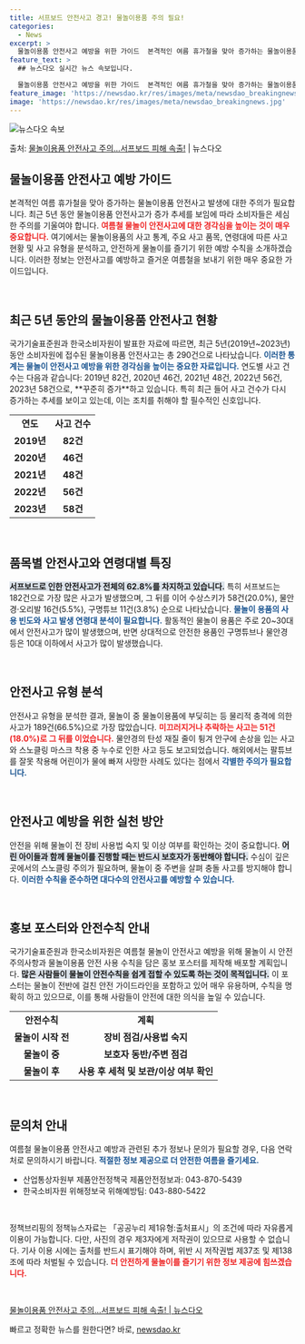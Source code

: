 ```yaml
---
title: 서프보드 안전사고 경고! 물놀이용품 주의 필요!
categories:
  - News
excerpt: >
  물놀이용품 안전사고 예방을 위한 가이드  본격적인 여름 휴가철을 맞아 증가하는 물놀이용품 안전사고 발생에 대…
feature_text: >
  ## 뉴스다오 실시간 뉴스 속보입니다.

  물놀이용품 안전사고 예방을 위한 가이드  본격적인 여름 휴가철을 맞아 증가하는 물놀이용품 안전사고 발생에 대…
feature_image: 'https://newsdao.kr/res/images/meta/newsdao_breakingnews.jpg'
image: 'https://newsdao.kr/res/images/meta/newsdao_breakingnews.jpg'
---
```


![뉴스다오 속보](https://newsdao.kr/res/images/meta/newsdao_breakingnews.jpg)

<p>출처: <a href="https://newsdao.kr/4905" rel="dofollow">물놀이용품 안전사고 주의…서프보드 피해 속출!</a> | 뉴스다오</p>

<h2 data-ke-size="size26">물놀이용품 안전사고 예방 가이드</h2>

<p data-ke-size="size16">본격적인 여름 휴가철을 맞아 증가하는 물놀이용품 안전사고 발생에 대한 주의가 필요합니다. 최근 5년 동안 물놀이용품 안전사고가 증가 추세를 보임에 따라 소비자들은 세심한 주의를 기울여야 합니다. <b><span style="color: #ee2323;">여름철 물놀이 안전사고에 대한 경각심을 높이는 것이 매우 중요합니다.</span></b> 여기에서는 물놀이용품의 사고 통계, 주요 사고 품목, 연령대에 따른 사고 현황 및 사고 유형을 분석하고, 안전하게 물놀이를 즐기기 위한 예방 수칙을 소개하겠습니다. 이러한 정보는 안전사고를 예방하고 즐거운 여름철을 보내기 위한 매우 중요한 가이드입니다.</p>

<p data-ke-size="size16">&nbsp;</p>

<h2 data-ke-size="size26">최근 5년 동안의 물놀이용품 안전사고 현황</h2>

<p data-ke-size="size16">국가기술표준원과 한국소비자원이 발표한 자료에 따르면, 최근 5년(2019년~2023년) 동안 소비자원에 접수된 물놀이용품 안전사고는 총 290건으로 나타났습니다. <b><span style="color: #1a5490;">이러한 통계는 물놀이 안전사고 예방을 위한 경각심을 높이는 중요한 자료입니다.</span></b> 연도별 사고 건수는 다음과 같습니다: 2019년 82건, 2020년 46건, 2021년 48건, 2022년 56건, 2023년 58건으로, **꾸준히 증가**하고 있습니다. 특히 최근 들어 사고 건수가 다시 증가하는 추세를 보이고 있는데, 이는 조치를 취해야 할 필수적인 신호입니다.</p>

<table>
  <tr>
    <td style="text-align: center; height: 17px;"><b>연도</b></td>
    <td style="text-align: center; height: 17px;"><b>사고 건수</b></td>
  </tr>
  <tr>
    <td style="text-align: center; height: 17px;"><b>2019년</b></td>
    <td style="text-align: center; height: 17px;"><b>82건</b></td>
  </tr>
  <tr>
    <td style="text-align: center; height: 17px;"><b>2020년</b></td>
    <td style="text-align: center; height: 17px;"><b>46건</b></td>
  </tr>
  <tr>
    <td style="text-align: center; height: 17px;"><b>2021년</b></td>
    <td style="text-align: center; height: 17px;"><b>48건</b></td>
  </tr>
  <tr>
    <td style="text-align: center; height: 17px;"><b>2022년</b></td>
    <td style="text-align: center; height: 17px;"><b>56건</b></td>
  </tr>
  <tr>
    <td style="text-align: center; height: 17px;"><b>2023년</b></td>
    <td style="text-align: center; height: 17px;"><b>58건</b></td>
  </tr>
</table>

<p data-ke-size="size16">&nbsp;</p>

<h2 data-ke-size="size26">품목별 안전사고와 연령대별 특징</h2>

<p data-ke-size="size16"><b><span style="background-color: #21538527;">서프보드로 인한 안전사고가 전체의 62.8%를 차지하고 있습니다.</span></b> 특히 서프보드는 182건으로 가장 많은 사고가 발생했으며, 그 뒤를 이어 수상스키가 58건(20.0%), 물안경·오리발 16건(5.5%), 구명튜브 11건(3.8%) 순으로 나타났습니다. <b><span style="color: #1a5490;">물놀이 용품의 사용 빈도와 사고 발생 연령대 분석이 필요합니다.</span></b> 활동적인 물놀이 용품은 주로 20~30대에서 안전사고가 많이 발생했으며, 반면 상대적으로 안전한 용품인 구명튜브나 물안경 등은 10대 이하에서 사고가 많이 발생했습니다.</p>

<p data-ke-size="size16">&nbsp;</p>

<h2 data-ke-size="size26">안전사고 유형 분석</h2>

<p data-ke-size="size16">안전사고 유형을 분석한 결과, 물놀이 중 물놀이용품에 부딪히는 등 물리적 충격에 의한 사고가 189건(66.5%)으로 가장 많았습니다. <b><span style="color: #ee2323;">미끄러지거나 추락하는 사고는 51건(18.0%)로 그 뒤를 이었습니다.</span></b> 물안경의 탄성 재질 줄이 튕겨 안구에 손상을 입는 사고와 스노클링 마스크 착용 중 누수로 인한 사고 등도 보고되었습니다. 해외에서는 팔튜브를 잘못 착용해 어린이가 물에 빠져 사망한 사례도 있다는 점에서 <b><span style="color: #1a5490;">각별한 주의가 필요합니다.</span></b></p>

<p data-ke-size="size16">&nbsp;</p>

<h2 data-ke-size="size26">안전사고 예방을 위한 실천 방안</h2>

<p data-ke-size="size16">안전을 위해 물놀이 전 장비 사용법 숙지 및 이상 여부를 확인하는 것이 중요합니다. <b><span style="background-color: #21538527;">어린 아이들과 함께 물놀이를 진행할 때는 반드시 보호자가 동반해야 합니다.</span></b> 수심이 깊은 곳에서의 스노클링 주의가 필요하며, 물놀이 중 주변을 살펴 충돌 사고를 방지해야 합니다. <b><span style="color: #1a5490;">이러한 수칙을 준수하면 대다수의 안전사고를 예방할 수 있습니다.</span></b></p>

<p data-ke-size="size16">&nbsp;</p>

<h2 data-ke-size="size26">홍보 포스터와 안전수칙 안내</h2>

<p data-ke-size="size16">국가기술표준원과 한국소비자원은 여름철 물놀이 안전사고 예방을 위해 물놀이 시 안전 주의사항과 물놀이용품 안전 사용 수칙을 담은 홍보 포스터를 제작해 배포할 계획입니다. <b><span style="background-color: #21538527;">많은 사람들이 물놀이 안전수칙을 쉽게 접할 수 있도록 하는 것이 목적입니다.</span></b> 이 포스터는 물놀이 전반에 걸친 안전 가이드라인을 포함하고 있어 매우 유용하며, 수칙을 명확히 하고 있으므로, 이를 통해 사람들이 안전에 대한 의식을 높일 수 있습니다.</p>

<table>
  <tr>
    <td style="text-align: center; height: 17px;"><b>안전수칙</b></td>
    <td style="text-align: center; height: 17px;"><b>계획</b></td>
  </tr>
  <tr>
    <td style="text-align: center; height: 17px;"><b>물놀이 시작 전</b></td>
    <td style="text-align: center; height: 17px;"><b>장비 점검/사용법 숙지</b></td>
  </tr>
  <tr>
    <td style="text-align: center; height: 17px;"><b>물놀이 중</b></td>
    <td style="text-align: center; height: 17px;"><b>보호자 동반/주변 점검</b></td>
  </tr>
  <tr>
    <td style="text-align: center; height: 17px;"><b>물놀이 후</b></td>
    <td style="text-align: center; height: 17px;"><b>사용 후 세척 및 보관/이상 여부 확인</b></td>
  </tr>
</table>

<p data-ke-size="size16">&nbsp;</p>

<h2 data-ke-size="size26">문의처 안내</h2>

<p data-ke-size="size16">여름철 물놀이용품 안전사고 예방과 관련된 추가 정보나 문의가 필요할 경우, 다음 연락처로 문의하시기 바랍니다. <b><span style="color: #1a5490;">적절한 정보 제공으로 더 안전한 여름을 즐기세요.</span></b></p>

<ul>
  <li>산업통상자원부 제품안전정책국 제품안전정보과: 043-870-5439</li>
  <li>한국소비자원 위해정보국 위해예방팀: 043-880-5422</li>
</ul>

<p data-ke-size="size16">&nbsp;</p>

<p data-ke-size="size16">정책브리핑의 정책뉴스자료는 「공공누리 제1유형:출처표시」의 조건에 따라 자유롭게 이용이 가능합니다. 다만, 사진의 경우 제3자에게 저작권이 있으므로 사용할 수 없습니다. 기사 이용 시에는 출처를 반드시 표기해야 하며, 위반 시 저작권법 제37조 및 제138조에 따라 처벌될 수 있습니다. <b><span style="color: #ee2323;">더 안전하게 물놀이를 즐기기 위한 정보 제공에 힘쓰겠습니다.</span></b></p>

<p data-ke-size="size16">&nbsp;</p>

<p data-ke-size="size16"><a href="https://newsdao.kr/4905">물놀이용품 안전사고 주의…서프보드 피해 속출! | 뉴스다오</a></p> 

빠르고 정확한 뉴스를 원한다면? 바로, <a href="https://newsdao.kr" rel="dofollow">newsdao.kr</a>


